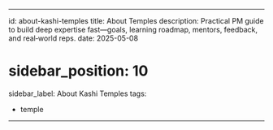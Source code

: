 ---

id: about-kashi-temples
title: About Temples
description: Practical PM guide to build deep expertise fast—goals, learning roadmap, mentors, feedback, and real‑world reps.
date: 2025-05-08
# sidebar\_position: 10
sidebar_label: About Kashi Temples
tags:
- temple

---